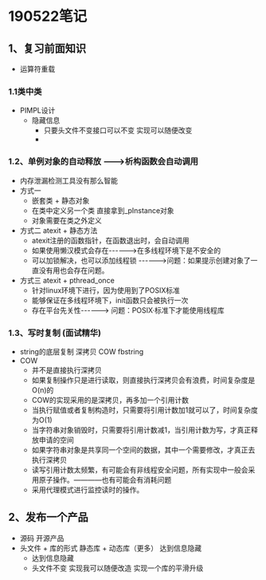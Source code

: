# 190522笔记
## 1、复习前面知识
- 运算符重载
### 1.1类中类
- PIMPL设计
  - 隐藏信息
    - 只要头文件不变接口可以不变  实现可以随便改变
    - 
### 1.2、单例对象的自动释放  --->析构函数会自动调用
- 内存泄漏检测工具没有那么智能
- 方式一
  - 嵌套类 + 静态对象
  - 在类中定义另一个类 直接拿到_pInstance对象
  - 对象需要在类之外定义 
- 方式二  atexit + 静态方法
  - atexit注册的函数指针，在函数退出时，会自动调用
  - 如果使用懒汉模式会存在------>在多线程环境下是不安全的
  - 可以加锁解决，也可以添加线程锁 ------>问题：如果提示创建对象了一直没有用也会存在问题。
- 方式三  atexit + pthread_once 
  - 针对linux环境下进行，因为使用到了POSIX标准
  - 能够保证在多线程环境下，init函数只会被执行一次
  - 存在平台先关性------> 问题：POSIX·标准下才能使用线程库
### 1.3、写时复制 (面试精华)
- string的底层复制  深拷贝  COW  fbstring
- COW   
  - 并不是直接执行深拷贝
  - 如果复制操作只是进行读取，则直接执行深拷贝会有浪费，时间复杂度是O(n)的
  - COW的实现采用的是深拷贝，再多加一个引用计数
  - 当执行赋值或者复制构造时，只需要将引用计数加1就可以了，时间复杂度为O(1)
  - 当字符串对象销毁时，只需要将引用计数减1，当引用计数为写，才真正释放申请的空间
  - 如果字符串对象是共享同一个空间的数据，其中一个需要修改，才真正去执行深拷贝
  - 读写引用计数太频繁，有可能会有非线程安全问题，所有实现中一般会采用原子操作。————也有可能会有消耗问题
  - 采用代理模式进行监控读时的操作。





## 2、发布一个产品
- 源码  开源产品
- 头文件 + 库的形式  静态库 + 动态库（更多） 达到信息隐藏
  - 达到信息隐藏
  - 头文件不变  实现我可以随便改造  实现一个库的平滑升级



